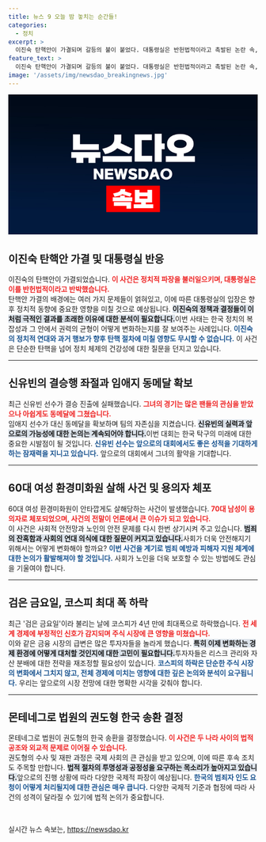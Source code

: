 ```yaml
---
title: 뉴스 9 오늘 밤 놓치는 순간들!
categories:
  - 정치
excerpt: >
  이진숙 탄핵안이 가결되며 갈등의 불이 붙었다. 대통령실은 반헌법적이라고 촉발된 논란 속, 정치적 후폭풍이 예고된다. 과연 그 배경은? 클릭하고 사건의 전말을 확인하세요!
feature_text: >
  이진숙 탄핵안이 가결되며 갈등의 불이 붙었다. 대통령실은 반헌법적이라고 촉발된 논란 속, 정치적 후폭풍이 예고된다. 과연 그 배경은? 클릭하고 사건의 전말을 확인하세요!
image: '/assets/img/newsdao_breakingnews.jpg'
---
```


<p><img src="/assets/img/newsdao_breakingnews.jpg" alt="ranknews 속보" /></p>

<h2 data-ke-size="size26">이진숙 탄핵안 가결 및 대통령실 반응</h2>

<p data-ke-size="size16">이진숙의 탄핵안이 가결되었습니다. <b><span style="color: #ee2323;">이 사건은 정치적 파장을 불러일으키며, 대통령실은 이를 반헌법적이라고 반박했습니다.</span></b><br>탄핵안 가결의 배경에는 여러 가지 문제들이 얽혀있고, 이에 따른 대통령실의 입장은 향후 정치적 동향에 중요한 영향을 미칠 것으로 예상됩니다. <b><span style="background-color: #21538527;">이진숙의 정책과 결정들이 이처럼 극적인 결과를 초래한 이유에 대한 분석이 필요합니다.</span></b>이번 사태는 한국 정치의 복잡성과 그 안에서 권력의 균형이 어떻게 변화하는지를 잘 보여주는 사례입니다.                                         <b><span style="color: #1a5490;">이진숙의 정치적 연대와 과거 행보가 향후 탄핵 절차에 미칠 영향도 무시할 수 없습니다.</span></b> 이 사건은 단순한 탄핵을 넘어 정치 체제의 건강성에 대한 질문을 던지고 있습니다.</p>

<hr/>

<h2 data-ke-size="size26">신유빈의 결승행 좌절과 임애지 동메달 확보</h2>

<p data-ke-size="size16">최근 신유빈 선수가 결승 진출에 실패했습니다. <b><span style="color: #ee2323;">그녀의 경기는 많은 팬들의 관심을 받았으나 아쉽게도 동메달에 그쳤습니다.</span></b><br>임애지 선수가 대신 동메달을 확보하며 팀의 자존심을 지켰습니다. <b><span style="background-color: #21538527;">신유빈의 실력과 앞으로의 가능성에 대한 논의는 계속되어야 합니다.</span></b>이번 대회는 한국 탁구의 미래에 대한 중요한 시발점이 될 것입니다.                                               <b><span style="color: #1a5490;">신유빈 선수는 앞으로의 대회에서도 좋은 성적을 기대하게 하는 잠재력을 지니고 있습니다.</span></b> 앞으로의 대회에서 그녀의 활약을 기대합니다.</p>

<hr/>

<h2 data-ke-size="size26">60대 여성 환경미화원 살해 사건 및 용의자 체포</h2>

<p data-ke-size="size16">60대 여성 환경미화원이 안타깝게도 살해당하는 사건이 발생했습니다. <b><span style="color: #ee2323;">70대 남성이 용의자로 체포되었으며, 사건의 전말이 언론에서 큰 이슈가 되고 있습니다.</span></b><br>이 사건은 사회적 안전망과 노인의 안전 문제를 다시 한번 상기시켜 주고 있습니다. <b><span style="background-color: #21538527;">범죄의 잔혹함과 사회의 연대 의식에 대한 질문이 커지고 있습니다.</span></b>사회가 더욱 안전해지기 위해서는 어떻게 변화해야 할까요?                                                 <b><span style="color: #1a5490;">이번 사건을 계기로 범죄 예방과 피해자 지원 체계에 대한 논의가 활발해져야 할 것입니다.</span></b> 사회가 노인을 더욱 보호할 수 있는 방법에도 관심을 기울여야 합니다.</p>

<hr/>

<h2 data-ke-size="size26">검은 금요일, 코스피 최대 폭 하락</h2>

<p data-ke-size="size16">최근 '검은 금요일'이라 불리는 날에 코스피가 4년 만에 최대폭으로 하락했습니다. <b><span style="color: #ee2323;">전 세계 경제에 부정적인 신호가 감지되며 주식 시장에 큰 영향을 미쳤습니다.</span></b><br>이와 같은 금융 시장의 급변은 많은 투자자들을 놀라게 했습니다. <b><span style="background-color: #21538527;">특히 이제 변화하는 경제 환경에 어떻게 대처할 것인지에 대한 고민이 필요합니다.</span></b>투자자들은 리스크 관리와 자산 분배에 대한 전략을 재조정할 필요성이 있습니다.                                              <b><span style="color: #1a5490;">코스피의 하락은 단순한 주식 시장의 변화에서 그치지 않고, 전체 경제에 미치는 영향에 대한 깊은 논의와 분석이 요구됩니다.</span></b> 우리는 앞으로의 시장 전망에 대한 명확한 시각을 갖춰야 합니다.</p>

<hr/>

<h2 data-ke-size="size26">몬테네그로 법원의 권도형 한국 송환 결정</h2>

<p data-ke-size="size16">몬테네그로 법원이 권도형의 한국 송환을 결정했습니다. <b><span style="color: #ee2323;">이 사건은 두 나라 사이의 법적 공조와 외교적 문제로 이어질 수 있습니다.</span></b><br>권도형의 수사 및 재판 과정은 국제 사회의 큰 관심을 받고 있으며, 이에 따른 후속 조치도 주목할 만합니다. <b><span style="background-color: #21538527;">법적 절차의 투명성과 공정성을 요구하는 목소리가 높아지고 있습니다.</span></b>앞으로의 진행 상황에 따라 다양한 국제적 파장이 예상됩니다.                                           <b><span style="color: #1a5490;">한국의 범죄자 인도 요청이 어떻게 처리될지에 대한 관심은 매우 큽니다.</span></b> 다양한 국제적 기준과 협정에 따라 사건의 성격이 달라질 수 있기에 법적 논의가 중요합니다.</p>

<p data-ke-size="size16">&nbsp;</p>
실시간 뉴스 속보는, <a href="https://newsdao.kr" rel="dofollow">https://newsdao.kr</a>


